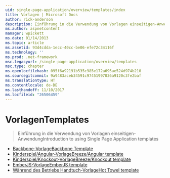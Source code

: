```yaml
---
uid: single-page-application/overview/templates/index
title: Vorlagen | Microsoft Docs
author: rick-anderson
description: Einführung in die Verwendung von Vorlagen einseitigen-Anwendung
ms.author: aspnetcontent
manager: wpickett
ms.date: 01/14/2013
ms.topic: article
ms.assetid: 93d4cdda-1ecc-40cc-be06-efe72c34116f
ms.technology: ''
ms.prod: .net-framework
msc.legacyurl: /single-page-application/overview/templates
msc.type: chapter
ms.openlocfilehash: 095f6a92191b535c985e172a695ae524d974b210
ms.sourcegitcommit: 9a9483aceb34591c97451997036a9120c3fe2baf
ms.translationtype: HT
ms.contentlocale: de-DE
ms.lasthandoff: 11/10/2017
ms.locfileid: "26506459"
---
```

<a name="templates"></a><span data-ttu-id="c7da0-103">Vorlagen</span><span class="sxs-lookup"><span data-stu-id="c7da0-103">Templates</span></span>
====================
> <span data-ttu-id="c7da0-104">Einführung in die Verwendung von Vorlagen einseitigen-Anwendung</span><span class="sxs-lookup"><span data-stu-id="c7da0-104">Introduction to using Single Page Application templates</span></span>


- [<span data-ttu-id="c7da0-105">Backbone-Vorlage</span><span class="sxs-lookup"><span data-stu-id="c7da0-105">Backbone Template</span></span>](backbonejs-template.md)
- [<span data-ttu-id="c7da0-106">Kinderspiel/Angular-Vorlage</span><span class="sxs-lookup"><span data-stu-id="c7da0-106">Breeze/Angular template</span></span>](breezeangular-template.md)
- [<span data-ttu-id="c7da0-107">Kinderspiel/Knockout-Vorlage</span><span class="sxs-lookup"><span data-stu-id="c7da0-107">Breeze/Knockout template</span></span>](breezeknockout-template.md)
- [<span data-ttu-id="c7da0-108">EmberJS-Vorlage</span><span class="sxs-lookup"><span data-stu-id="c7da0-108">EmberJS template</span></span>](emberjs-template.md)
- [<span data-ttu-id="c7da0-109">Während des Betriebs Handtuch-Vorlage</span><span class="sxs-lookup"><span data-stu-id="c7da0-109">Hot Towel template</span></span>](hottowel-template.md)
